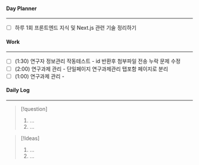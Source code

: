 
#### Day Planner
---
- [ ] 하루 1회 프론트엔드 지식 및 Next.js 관련 기술 정리하기


#### Work
---
- [ ] (1:30) 연구자 정보관리 작동테스트 - id 반환후 첨부파일 전송 누락 문제 수정
- [ ] (2:00) 연구과제 관리 - 단일페이지 연구과제관리 탭포함 페이지로 분리
- [ ] (1:00) 연구과제 관리 - 
#### Daily Log
---
> [!question]
> 1. ...
> 2. ...

> [!Ideas]
> 1. ...
> 2. ...



